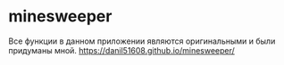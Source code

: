 # minesweeper
Все функции в данном приложении являются оригинальными и были придуманы мной.
https://danil51608.github.io/minesweeper/
